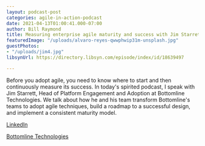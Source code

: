 ```yaml
---
layout: podcast-post
categories: agile-in-action-podcast
date: 2021-04-13T01:00:41.000-07:00
author: Bill Raymond
title: Measuring enterprise agile maturity and success with Jim Starrett at Bottomline
featuredImage: "/uploads/alvaro-reyes-qwwphwip31m-unsplash.jpg"
guestPhotos:
- "/uploads/jim4.jpg"
libsynUrl: https://directory.libsyn.com/episode/index/id/18639497

---
```

Before you adopt agile, you need to know where to start and then continuously measure its success. In today's spirited podcast, I speak with Jim Starrett, Head of Platform Engagement and Adoption at Bottomline Technologies. We talk about how he and his team transform Bottomline's teams to adopt agile techniques, build a roadmap to a successful design, and implement a consistent maturity model.

[LinkedIn]()

[Bottomline Technologies]()